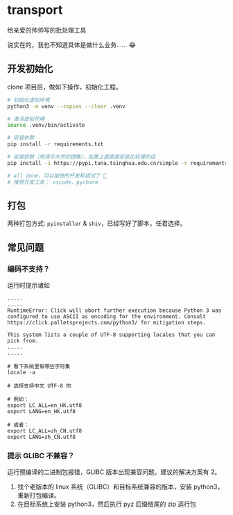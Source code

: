 # transport

给亲爱的帅帅写的批处理工具

说实在的，我也不知道具体是做什么业务…… 😂

## 开发初始化

clone 项目后，做如下操作，初始化工程。

```bash
# 初始化虚拟环境
python3 -m venv --copies --clear .venv

# 激活虚拟环境
source .venv/bin/activate

# 安装依赖
pip install -r requirements.txt

# 安装依赖（用清华大学的镜像），如果上面直接安装比较慢的话
pip install -i https://pypi.tuna.tsinghua.edu.cn/simple -r requirements.txt

# all done，可以愉快的开发和调试了 🎉
# 推荐开发工具： vscode、pycharm
```

## 打包

两种打包方式: `pyinstaller` & `shiv`，已经写好了脚本，任君选择。

## 常见问题

### 编码不支持？

运行时提示诸如

```
.....
.....
RuntimeError: Click will abort further execution because Python 3 was configured to use ASCII as encoding for the environment. Consult https://click.palletsprojects.com/python3/ for mitigation steps.

This system lists a couple of UTF-8 supporting locales that you can pick from.
.....
.....
```

```
# 看下系统里有哪些字符集
locale -a

# 选择支持中文 UTF-8 的

# 例如：
export LC_ALL=en_HK.utf8
export LANG=en_HK.utf8

# 或者：
export LC_ALL=zh_CN.utf8
export LANG=zh_CN.utf8
```

### 提示 GLIBC 不兼容？

运行预编译的二进制包报错，GLIBC 版本出现兼容问题。建议的解决方案有 2。

1. 找个老版本的 linux 系统（GLIBC）和目标系统兼容的版本，安装 python3，重新打包编译。
2. 在目标系统上安装 python3，然后执行 pyz 后缀结尾的 zip 运行包
